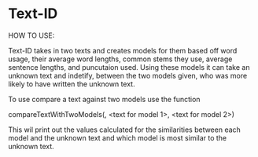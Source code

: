 # Text-ID

HOW TO USE:

Text-ID takes in two texts and creates models for them based off word usage, their average word lengths, common stems they use, average
sentence lengths, and puncutaion used. Using these models it can take an unknown text and indetify, between the two models given, who
was more likely to have written the unknown text.

To use compare a text against two models use the function

compareTextWithTwoModels(<unknown text>, <text for model 1>, <text for model 2>)

This wil print out the values calculated for the similarities between each model and the unknown text and which model is most similar
to the unknown text.
